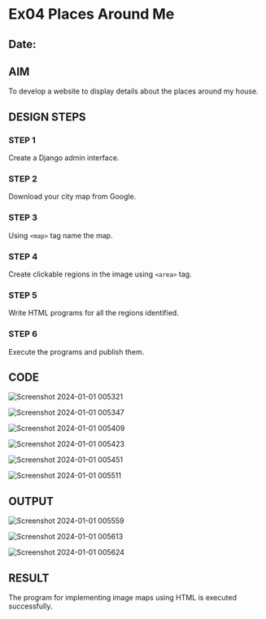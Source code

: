 # Ex04 Places Around Me
## Date: 

## AIM
To develop a website to display details about the places around my house.

## DESIGN STEPS

### STEP 1
Create a Django admin interface.

### STEP 2
Download your city map from Google.

### STEP 3
Using ```<map>``` tag name the map.

### STEP 4
Create clickable regions in the image using ```<area>``` tag.

### STEP 5
Write HTML programs for all the regions identified.

### STEP 6
Execute the programs and publish them.

## CODE

![Screenshot 2024-01-01 005321](https://github.com/VPOOJAASREE/NearMe/assets/155145525/bdd1b032-d53d-416b-9108-cd23643994e6)

![Screenshot 2024-01-01 005347](https://github.com/VPOOJAASREE/NearMe/assets/155145525/750bb3b4-88e8-4179-9899-55b7b392444f)

![Screenshot 2024-01-01 005409](https://github.com/VPOOJAASREE/NearMe/assets/155145525/0f6ed6b5-7049-45d7-87fa-9b2c06090794)

![Screenshot 2024-01-01 005423](https://github.com/VPOOJAASREE/NearMe/assets/155145525/99be5785-c0cd-4aff-8f54-af33a8e90a2a)

![Screenshot 2024-01-01 005451](https://github.com/VPOOJAASREE/NearMe/assets/155145525/9cf19973-06c3-4e63-9db6-e5e3a1c12d8d)

![Screenshot 2024-01-01 005511](https://github.com/VPOOJAASREE/NearMe/assets/155145525/e6cccbfc-fb55-4722-8c46-306dc4e964dd)



## OUTPUT

![Screenshot 2024-01-01 005559](https://github.com/VPOOJAASREE/NearMe/assets/155145525/cbdb09bc-51b9-44c8-a4ad-0147a28fd470)

![Screenshot 2024-01-01 005613](https://github.com/VPOOJAASREE/NearMe/assets/155145525/9b28ce88-8b5a-417d-be3f-963b7e62416c)

![Screenshot 2024-01-01 005624](https://github.com/VPOOJAASREE/NearMe/assets/155145525/722a3c51-1c80-4663-ad70-914a25c545c6)





## RESULT
The program for implementing image maps using HTML is executed successfully.
